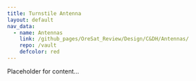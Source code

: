 ```yaml
---
title: Turnstile Antenna
layout: default
nav_data:
  - name: Antennas
    link: /github_pages/OreSat_Review/Design/C&DH/Antennas/
    repo: /vault
    defcolor: red
---
```



Placeholder for content...
